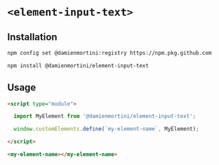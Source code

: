 # `<element-input-text>`

## Installation

```sh
npm config set @damienmortini:registry https://npm.pkg.github.com

npm install @damienmortini/element-input-text
```

## Usage
```html
<script type="module">

  import MyElement from '@damienmortini/element-input-text';

  window.customElements.define(`my-element-name`, MyElement);

</script>

<my-element-name></my-element-name>
```
